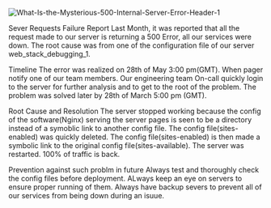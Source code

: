![What-Is-the-Mysterious-500-Internal-Server-Error-Header-1](https://github.com/sara-muhammad/alx-system_engineering-devops/assets/36906315/ffd48d46-27f3-4cb7-8301-1769f6802451)

Sever Requests Failure Report
Last Month, it was reported that all the request made to our server is returning a 500 Error, all our services were down. The root cause was from one of the configuration file of our server web_stack_debugging_1.

Timeline
The error was realized on 28th of May 3:00 pm(GMT). When pager notify one of our team members. Our engineering team On-call quickly login to the server for further analysis and to get to the root of the problem. The problem was solved later by 28th of March 5:00 pm (GMT).

Root Cause and Resolution
The server stopped working because the config of the software(Nginx) serving the server pages is seen to be a directory instead of a symoblic link to another config file. The config file(sites-enabled) was quickly deleted. The config file(sites-enabled) is then made a symbolic link to the original config file(sites-available). The server was restarted. 100% of traffic is back.

Prevention against such problm in future
Always test and thoroughly check the config files before deployment.
ALways keep an eye on servers to ensure proper running of them.
Always have backup severs to prevent all of our services from being down during an isuue.
